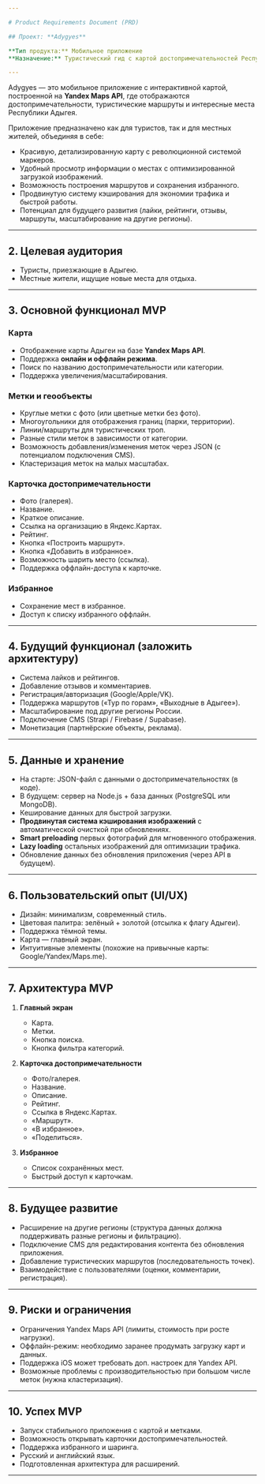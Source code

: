 ```yaml
---

# Product Requirements Document (PRD)

## Проект: **Adygyes**

**Тип продукта:** Мобильное приложение
**Назначение:** Туристический гид с картой достопримечательностей Республики Адыгея

---
```


Adygyes — это мобильное приложение с интерактивной картой, построенной на **Yandex Maps API**, где отображаются достопримечательности, туристические маршруты и интересные места Республики Адыгея.

Приложение предназначено как для туристов, так и для местных жителей, объединяя в себе:

* Красивую, детализированную карту с революционной системой маркеров.
* Удобный просмотр информации о местах с оптимизированной загрузкой изображений.
* Возможность построения маршрутов и сохранения избранного.
* Продвинутую систему кэширования для экономии трафика и быстрой работы.
* Потенциал для будущего развития (лайки, рейтинги, отзывы, маршруты, масштабирование на другие регионы).

---

## 2. Целевая аудитория
* Туристы, приезжающие в Адыгею.
* Местные жители, ищущие новые места для отдыха.

---

## 3. Основной функционал MVP

### Карта

* Отображение карты Адыгеи на базе **Yandex Maps API**.
* Поддержка **онлайн и оффлайн режима**.
* Поиск по названию достопримечательности или категории.
* Поддержка увеличения/масштабирования.

### Метки и геообъекты

* Круглые метки с фото (или цветные метки без фото).
* Многоугольники для отображения границ (парки, территории).
* Линии/маршруты для туристических троп.
* Разные стили меток в зависимости от категории.
* Возможность добавления/изменения меток через JSON (с потенциалом подключения CMS).
* Кластеризация меток на малых масштабах.

### Карточка достопримечательности

* Фото (галерея).
* Название.
* Краткое описание.
* Ссылка на организацию в Яндекс.Картах.
* Рейтинг.
* Кнопка «Построить маршрут».
* Кнопка «Добавить в избранное».
* Возможность шарить место (ссылка).
* Поддержка оффлайн-доступа к карточке.

### Избранное

* Сохранение мест в избранное.
* Доступ к списку избранного оффлайн.

---

## 4. Будущий функционал (заложить архитектуру)

* Система лайков и рейтингов.
* Добавление отзывов и комментариев.
* Регистрация/авторизация (Google/Apple/VK).
* Поддержка маршрутов («Тур по горам», «Выходные в Адыгее»).
* Масштабирование под другие регионы России.
* Подключение CMS (Strapi / Firebase / Supabase).
* Монетизация (партнёрские объекты, реклама).

---

## 5. Данные и хранение

* На старте: JSON-файл с данными о достопримечательностях (в коде).
* В будущем: сервер на Node.js + база данных (PostgreSQL или MongoDB).
* Кеширование данных для быстрой загрузки.
* **Продвинутая система кэширования изображений** с автоматической очисткой при обновлениях.
* **Smart preloading** первых фотографий для мгновенного отображения.
* **Lazy loading** остальных изображений для оптимизации трафика.
* Обновление данных без обновления приложения (через API в будущем).

---

## 6. Пользовательский опыт (UI/UX)

* Дизайн: минимализм, современный стиль.
* Цветовая палитра: зелёный + золотой (отсылка к флагу Адыгеи).
* Поддержка тёмной темы.
* Карта — главный экран.
* Интуитивные элементы (похожие на привычные карты: Google/Yandex/Maps.me).

---

## 7. Архитектура MVP

1. **Главный экран**

   * Карта.
   * Метки.
   * Кнопка поиска.
   * Кнопка фильтра категорий.

2. **Карточка достопримечательности**

   * Фото/галерея.
   * Название.
   * Описание.
   * Рейтинг.
   * Ссылка в Яндекс.Картах.
   * «Маршрут».
   * «В избранное».
   * «Поделиться».

3. **Избранное**

   * Список сохранённых мест.
   * Быстрый доступ к карточкам.

---

## 8. Будущее развитие

* Расширение на другие регионы (структура данных должна поддерживать разные регионы и фильтрацию).
* Подключение CMS для редактирования контента без обновления приложения.
* Добавление туристических маршрутов (последовательность точек).
* Взаимодействие с пользователями (оценки, комментарии, регистрация).

---

## 9. Риски и ограничения

* Ограничения Yandex Maps API (лимиты, стоимость при росте нагрузки).
* Оффлайн-режим: необходимо заранее продумать загрузку карт и данных.
* Поддержка iOS может требовать доп. настроек для Yandex API.
* Возможные проблемы с производительностью при большом числе меток (нужна кластеризация).

---

## 10. Успех MVP

* Запуск стабильного приложения с картой и метками.
* Возможность открывать карточки достопримечательностей.
* Поддержка избранного и шаринга.
* Русский и английский язык.
* Подготовленная архитектура для расширений.

---